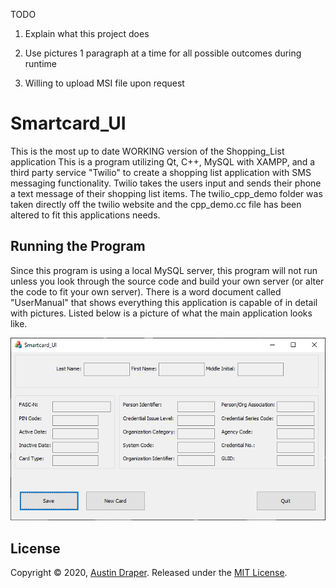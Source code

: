 TODO
1. Explain what this project does

2. Use pictures 1 paragraph at a time for all possible outcomes during runtime

3. Willing to upload MSI file upon request



# Smartcard_UI
This is the most up to date WORKING version of the Shopping_List application
This is a program utilizing Qt, C++, MySQL with XAMPP, and a third party service "Twilio" to create a shopping list application with SMS messaging functionality. Twilio takes the users input and sends their phone a text message of their shopping list items. 
The twilio_cpp_demo folder was taken directly off the twilio website and the cpp_demo.cc file has been altered to fit this applications needs.
##
## Running the Program
Since this program is using a local MySQL server, this program will not run unless you look through the source code and build your own server (or alter the code to fit your own server). There is a word document called "UserManual" that shows everything this application is capable of in detail with pictures.
Listed below is a picture of what the main application looks like.

![](AppPictures/Home.png)
##
## License
Copyright © 2020, [Austin Draper](https://github.com/Austin-Draper). Released under the [MIT License](LICENSE).
